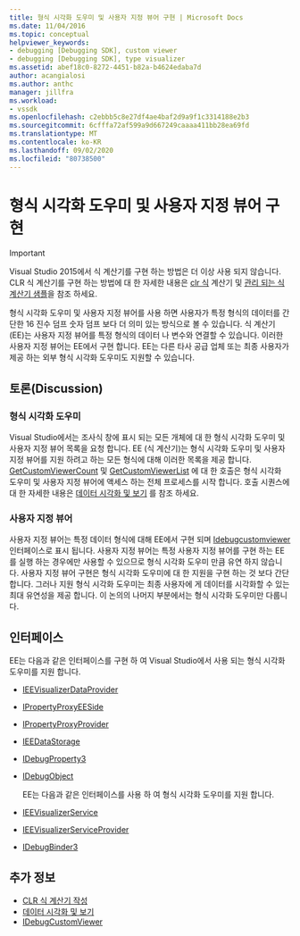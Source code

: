 ```yaml
---
title: 형식 시각화 도우미 및 사용자 지정 뷰어 구현 | Microsoft Docs
ms.date: 11/04/2016
ms.topic: conceptual
helpviewer_keywords:
- debugging [Debugging SDK], custom viewer
- debugging [Debugging SDK], type visualizer
ms.assetid: abef18c0-8272-4451-b82a-b4624edaba7d
author: acangialosi
ms.author: anthc
manager: jillfra
ms.workload:
- vssdk
ms.openlocfilehash: c2ebbb5c8e27df4ae4baf2d9a9f1c3314188e2b3
ms.sourcegitcommit: 6cfffa72af599a9d667249caaaa411bb28ea69fd
ms.translationtype: MT
ms.contentlocale: ko-KR
ms.lasthandoff: 09/02/2020
ms.locfileid: "80738500"
---
```

# <a name="implement-type-visualizers-and-custom-viewers"></a>형식 시각화 도우미 및 사용자 지정 뷰어 구현
> [!IMPORTANT]
> Visual Studio 2015에서 식 계산기를 구현 하는 방법은 더 이상 사용 되지 않습니다. CLR 식 계산기를 구현 하는 방법에 대 한 자세한 내용은 [clr 식](https://github.com/Microsoft/ConcordExtensibilitySamples/wiki/CLR-Expression-Evaluators) 계산기 및 [관리 되는 식 계산기 샘플](https://github.com/Microsoft/ConcordExtensibilitySamples/wiki/Managed-Expression-Evaluator-Sample)을 참조 하세요.

 형식 시각화 도우미 및 사용자 지정 뷰어를 사용 하면 사용자가 특정 형식의 데이터를 간단한 16 진수 덤프 숫자 덤프 보다 더 의미 있는 방식으로 볼 수 있습니다. 식 계산기 (EE)는 사용자 지정 뷰어를 특정 형식의 데이터 나 변수와 연결할 수 있습니다. 이러한 사용자 지정 뷰어는 EE에서 구현 합니다. EE는 다른 타사 공급 업체 또는 최종 사용자가 제공 하는 외부 형식 시각화 도우미도 지원할 수 있습니다.

## <a name="discussion"></a>토론(Discussion)

### <a name="type-visualizers"></a>형식 시각화 도우미
 Visual Studio에서는 조사식 창에 표시 되는 모든 개체에 대 한 형식 시각화 도우미 및 사용자 지정 뷰어 목록을 요청 합니다. EE (식 계산기)는 형식 시각화 도우미 및 사용자 지정 뷰어를 지원 하려고 하는 모든 형식에 대해 이러한 목록을 제공 합니다. [GetCustomViewerCount](../../extensibility/debugger/reference/idebugproperty3-getcustomviewercount.md) 및 [GetCustomViewerList](../../extensibility/debugger/reference/idebugproperty3-getcustomviewerlist.md) 에 대 한 호출은 형식 시각화 도우미 및 사용자 지정 뷰어에 액세스 하는 전체 프로세스를 시작 합니다. 호출 시퀀스에 대 한 자세한 내용은 [데이터 시각화 및 보기](../../extensibility/debugger/visualizing-and-viewing-data.md) 를 참조 하세요.

### <a name="custom-viewers"></a>사용자 지정 뷰어
 사용자 지정 뷰어는 특정 데이터 형식에 대해 EE에서 구현 되며 [Idebugcustomviewer](../../extensibility/debugger/reference/idebugcustomviewer.md) 인터페이스로 표시 됩니다. 사용자 지정 뷰어는 특정 사용자 지정 뷰어를 구현 하는 EE를 실행 하는 경우에만 사용할 수 있으므로 형식 시각화 도우미 만큼 유연 하지 않습니다. 사용자 지정 뷰어 구현은 형식 시각화 도우미에 대 한 지원을 구현 하는 것 보다 간단 합니다. 그러나 지원 형식 시각화 도우미는 최종 사용자에 게 데이터를 시각화할 수 있는 최대 유연성을 제공 합니다. 이 논의의 나머지 부분에서는 형식 시각화 도우미만 다룹니다.

## <a name="interfaces"></a>인터페이스
 EE는 다음과 같은 인터페이스를 구현 하 여 Visual Studio에서 사용 되는 형식 시각화 도우미를 지원 합니다.

- [IEEVisualizerDataProvider](../../extensibility/debugger/reference/ieevisualizerdataprovider.md)

- [IPropertyProxyEESide](../../extensibility/debugger/reference/ipropertyproxyeeside.md)

- [IPropertyProxyProvider](../../extensibility/debugger/reference/ipropertyproxyprovider.md)

- [IEEDataStorage](../../extensibility/debugger/reference/ieedatastorage.md)

- [IDebugProperty3](../../extensibility/debugger/reference/idebugproperty3.md)

- [IDebugObject](../../extensibility/debugger/reference/idebugobject.md)

  EE는 다음과 같은 인터페이스를 사용 하 여 형식 시각화 도우미를 지원 합니다.

- [IEEVisualizerService](../../extensibility/debugger/reference/ieevisualizerservice.md)

- [IEEVisualizerServiceProvider](../../extensibility/debugger/reference/ieevisualizerserviceprovider.md)

- [IDebugBinder3](../../extensibility/debugger/reference/idebugbinder3.md)

## <a name="see-also"></a>추가 정보
- [CLR 식 계산기 작성](../../extensibility/debugger/writing-a-common-language-runtime-expression-evaluator.md)
- [데이터 시각화 및 보기](../../extensibility/debugger/visualizing-and-viewing-data.md)
- [IDebugCustomViewer](../../extensibility/debugger/reference/idebugcustomviewer.md)
